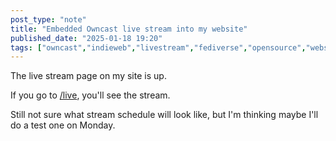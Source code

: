 ```yaml
---
post_type: "note" 
title: "Embedded Owncast live stream into my website"
published_date: "2025-01-18 19:20"
tags: ["owncast","indieweb","livestream","fediverse","opensource","website"]
---
```


The live stream page on my site is up. 

If you go to [/live](/live), you'll see the stream. 

Still not sure what stream schedule will look like, but I'm thinking maybe I'll do a test one on Monday. 